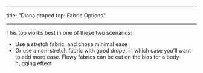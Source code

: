 - - -
title: "Diana draped top: Fabric Options"
- - -

This top works best in one of these two scenarios:

- Use a stretch fabric, and chose minimal ease
- Or use a non-stretch fabric with good _drape_, in which case you'll want to add more ease. Flowy fabrics can be cut on the bias for a body-hugging effect
